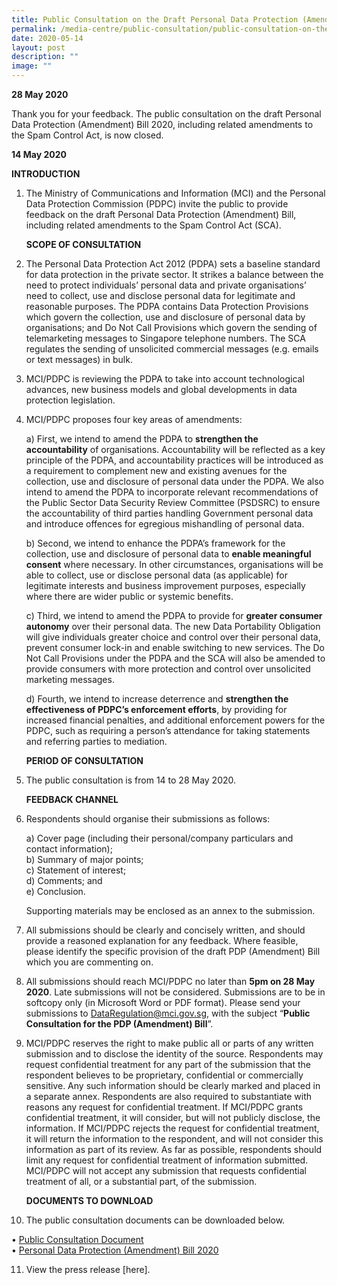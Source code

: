 ```yaml
---
title: Public Consultation on the Draft Personal Data Protection (Amendment) Bill
permalink: /media-centre/public-consultation/public-consultation-on-the-personal-data-protection-amendment-bill/
date: 2020-05-14
layout: post
description: ""
image: ""
---
```

**28 May 2020**
  
Thank you for your feedback. The public consultation on the draft Personal Data Protection (Amendment) Bill 2020, including related amendments to the Spam Control Act, is now closed. 

**14 May 2020**

**INTRODUCTION**
  
1. The Ministry of Communications and Information (MCI) and the Personal Data Protection Commission (PDPC) invite the public to provide feedback on the draft Personal Data Protection (Amendment) Bill, including related amendments to the Spam Control Act (SCA).

    **SCOPE OF CONSULTATION**  
  
2. The Personal Data Protection Act 2012 (PDPA) sets a baseline standard for data protection in the private sector. It strikes a balance between the need to protect individuals’ personal data and private organisations’ need to collect, use and disclose personal data for legitimate and reasonable purposes. The PDPA contains Data Protection Provisions which govern the collection, use and disclosure of personal data by organisations; and Do Not Call Provisions which govern the sending of telemarketing messages to Singapore telephone numbers. The SCA regulates the sending of unsolicited commercial messages (e.g. emails or text messages) in bulk.

3. MCI/PDPC is reviewing the PDPA to take into account technological advances, new business models and global developments in data protection legislation.

4. MCI/PDPC proposes four key areas of amendments:

    a) First, we intend to amend the PDPA to **strengthen the accountability** of organisations. Accountability will be reflected as a key principle of the PDPA, and accountability practices will be introduced as a requirement to complement new and existing avenues for the collection, use and disclosure of personal data under the PDPA. We also intend to amend the PDPA to incorporate relevant recommendations of the Public Sector Data Security Review Committee (PSDSRC) to ensure the accountability of third parties handling Government personal data and introduce offences for egregious mishandling of personal data.   
  
    b) Second, we intend to enhance the PDPA’s framework for the collection, use and disclosure of personal data to **enable meaningful consent** where necessary. In other circumstances, organisations will be able to collect, use or disclose personal data (as applicable) for legitimate interests and business improvement purposes, especially where there are wider public or systemic benefits.   
  
    c) Third, we intend to amend the PDPA to provide for **greater consumer autonomy** over their personal data. The new Data Portability Obligation will give individuals greater choice and control over their personal data, prevent consumer lock-in and enable switching to new services. The Do Not Call Provisions under the PDPA and the SCA will also be amended to provide consumers with more protection and control over unsolicited marketing messages.   
  
    d) Fourth, we intend to increase deterrence and **strengthen the effectiveness of PDPC’s enforcement efforts**, by providing for increased financial penalties, and additional enforcement powers for the PDPC, such as requiring a person’s attendance for taking statements and referring parties to mediation. 

    **PERIOD OF CONSULTATION**  
  
5. The public consultation is from 14 to 28 May 2020.

    **FEEDBACK CHANNEL**

6. Respondents should organise their submissions as follows:

    a) Cover page (including their personal/company particulars and contact information);   
    b) Summary of major points;   
    c) Statement of interest;   
    d) Comments; and   
    e) Conclusion. 

    Supporting materials may be enclosed as an annex to the submission.  
  
7. All submissions should be clearly and concisely written, and should provide a reasoned explanation for any feedback. Where feasible, please identify the specific provision of the draft PDP (Amendment) Bill which you are commenting on.   
  
8. All submissions should reach MCI/PDPC no later than **5pm on 28 May 2020**. Late submissions will not be considered. Submissions are to be in softcopy only (in Microsoft Word or PDF format). Please send your submissions to [DataRegulation@mci.gov.sg](mailto:DataRegulation@mci.gov.sg), with the subject “**Public Consultation for the PDP (Amendment) Bill**”.

9. MCI/PDPC reserves the right to make public all or parts of any written submission and to disclose the identity of the source. Respondents may request confidential treatment for any part of the submission that the respondent believes to be proprietary, confidential or commercially sensitive. Any such information should be clearly marked and placed in a separate annex. Respondents are also required to substantiate with reasons any request for confidential treatment. If MCI/PDPC grants confidential treatment, it will consider, but will not publicly disclose, the information. If MCI/PDPC rejects the request for confidential treatment, it will return the information to the respondent, and will not consider this information as part of its review. As far as possible, respondents should limit any request for confidential treatment of information submitted. MCI/PDPC will not accept any submission that requests confidential treatment of all, or a substantial part, of the submission.

    **DOCUMENTS TO DOWNLOAD**

10. The public consultation documents can be downloaded below.

• [Public Consultation Document](https://www.mci.gov.sg/-/media/MciCorp/Doc/Public-Consultations/Public-Consultation-on-PDP-Amendment-Bill---14May2020/Update-to-fix-broken-links/Public-Consultation-on-PDP-(Amendment)-Bill.ashx)  
• [Personal Data Protection (Amendment) Bill 2020](https://www.mci.gov.sg/-/media/MciCorp/Doc/Public-Consultations/Public-Consultation-on-PDP-Amendment-Bill---14May2020/PDP-Amendment-Bill.ashx)

11. View the press release [here].